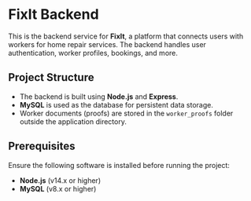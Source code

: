 # FixIt Backend

This is the backend service for **FixIt**, a platform that connects users with workers for home repair services. The backend handles user authentication, worker profiles, bookings, and more.

## Project Structure
- The backend is built using **Node.js** and **Express**.
- **MySQL** is used as the database for persistent data storage.
- Worker documents (proofs) are stored in the `worker_proofs` folder outside the application directory.

## Prerequisites
Ensure the following software is installed before running the project:
- **Node.js** (v14.x or higher)
- **MySQL** (v8.x or higher)
